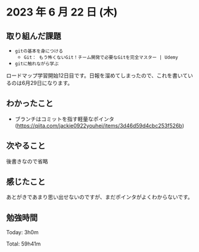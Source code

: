 # 2023 年 6 月 22 日 (木)

## 取り組んだ課題

- `gitの基本を身につける`
  - `Git： もう怖くないGit！チーム開発で必要なGitを完全マスター | Udemy`
- `gitに触れながら学ぶ`

ロードマップ学習開始12日目です。日報を溜めてしまったので、これを書いているのは6月29日になります。

## わかったこと

- ブランチはコミットを指す軽量なポインタ(https://qiita.com/jackie0922youhei/items/3d46d59d4cbc253f526b)

## 次やること

後書きなので省略

## 感じたこと

あとがきであまり思い出せないのですが、まだポインタがよくわからないです。


## 勉強時間

Today: 3h0m

Total: 59h41m
